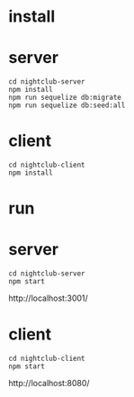 # install

# server
```
cd nightclub-server
npm install
npm run sequelize db:migrate
npm run sequelize db:seed:all
```

# client
```
cd nightclub-client
npm install
```

# run

# server
```
cd nightclub-server
npm start
```
http://localhost:3001/

# client
```
cd nightclub-client
npm start
```
http://localhost:8080/
